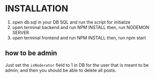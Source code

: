 # INSTALLATION

1. open db.sql in your DB SQL and run the script for initialize
2. open terminal backend and run NPM INSTALL then, run NODEMON SERVER
3. open terminal frontend and run NPM INSTALL then, run npm start

## how to be admin

Just set the `isModerator` field to 1 in DB for the user that is meant to be admin; and then you should be able to delete all posts.
